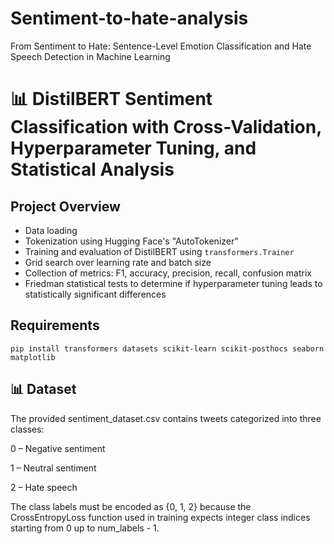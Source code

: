 # Sentiment-to-hate-analysis
From Sentiment to Hate: Sentence-Level Emotion Classification and Hate Speech Detection in Machine Learning

# 📊 DistilBERT Sentiment Classification with Cross-Validation, Hyperparameter Tuning, and Statistical Analysis
## Project Overview
- Data loading
- Tokenization using Hugging Face's "AutoTokenizer"
- Training and evaluation of DistilBERT using `transformers.Trainer`
- Grid search over learning rate and batch size
- Collection of metrics: F1, accuracy, precision, recall, confusion matrix
- Friedman statistical tests to determine if hyperparameter tuning leads to statistically significant differences
## Requirements 
`pip install transformers datasets scikit-learn scikit-posthocs seaborn matplotlib`
## 📊 Dataset
The provided sentiment_dataset.csv contains tweets categorized into three classes:

0 – Negative sentiment

1 – Neutral sentiment

2 – Hate speech

The class labels must be encoded as {0, 1, 2} because the CrossEntropyLoss function used in training expects integer class indices starting from 0 up to num_labels - 1.
